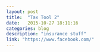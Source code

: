```yaml
---
layout: post
title:  "Tax Tool 2"
date:   2015-10-27 18:11:16
categories: blog
description: "insurance stuff"
link: "https://www.facebook.com/"
---
```

